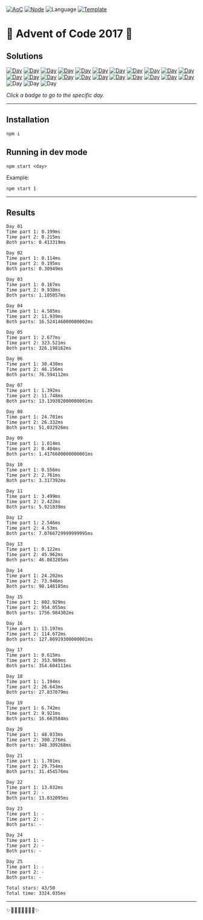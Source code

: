 <!-- Entries between SOLUTIONS and RESULTS tags are auto-generated -->

[![AoC](https://badgen.net/badge/AoC/2017/blue)](https://adventofcode.com/2017)
[![Node](https://badgen.net/badge/Node/v16.13.0+/blue)](https://nodejs.org/en/download/)
![Language](https://badgen.net/badge/Language/JavaScript/blue)
[![Template](https://badgen.net/badge/Template/aocrunner/blue)](https://github.com/caderek/aocrunner)

# 🎄 Advent of Code 2017 🎄

## Solutions

<!--SOLUTIONS-->

[![Day](https://badgen.net/badge/01/%E2%98%85%E2%98%85/green)](src/day01)
[![Day](https://badgen.net/badge/02/%E2%98%85%E2%98%85/green)](src/day02)
[![Day](https://badgen.net/badge/03/%E2%98%85%E2%98%85/green)](src/day03)
[![Day](https://badgen.net/badge/04/%E2%98%85%E2%98%85/green)](src/day04)
[![Day](https://badgen.net/badge/05/%E2%98%85%E2%98%85/green)](src/day05)
[![Day](https://badgen.net/badge/06/%E2%98%85%E2%98%85/green)](src/day06)
[![Day](https://badgen.net/badge/07/%E2%98%85%E2%98%85/green)](src/day07)
[![Day](https://badgen.net/badge/08/%E2%98%85%E2%98%85/green)](src/day08)
[![Day](https://badgen.net/badge/09/%E2%98%85%E2%98%85/green)](src/day09)
[![Day](https://badgen.net/badge/10/%E2%98%85%E2%98%85/green)](src/day10)
[![Day](https://badgen.net/badge/11/%E2%98%85%E2%98%85/green)](src/day11)
[![Day](https://badgen.net/badge/12/%E2%98%85%E2%98%85/green)](src/day12)
[![Day](https://badgen.net/badge/13/%E2%98%85%E2%98%85/green)](src/day13)
[![Day](https://badgen.net/badge/14/%E2%98%85%E2%98%85/green)](src/day14)
[![Day](https://badgen.net/badge/15/%E2%98%85%E2%98%85/green)](src/day15)
[![Day](https://badgen.net/badge/16/%E2%98%85%E2%98%85/green)](src/day16)
[![Day](https://badgen.net/badge/17/%E2%98%85%E2%98%85/green)](src/day17)
[![Day](https://badgen.net/badge/18/%E2%98%85%E2%98%85/green)](src/day18)
[![Day](https://badgen.net/badge/19/%E2%98%85%E2%98%85/green)](src/day19)
[![Day](https://badgen.net/badge/20/%E2%98%85%E2%98%85/green)](src/day20)
[![Day](https://badgen.net/badge/21/%E2%98%85%E2%98%85/green)](src/day21)
[![Day](https://badgen.net/badge/22/%E2%98%85%E2%98%86/yellow)](src/day22)
![Day](https://badgen.net/badge/23/%E2%98%86%E2%98%86/gray)
![Day](https://badgen.net/badge/24/%E2%98%86%E2%98%86/gray)
![Day](https://badgen.net/badge/25/%E2%98%86%E2%98%86/gray)

<!--/SOLUTIONS-->

_Click a badge to go to the specific day._

---

## Installation

```
npm i
```

## Running in dev mode

```
npm start <day>
```

Example:

```
npm start 1
```

---

## Results

<!--RESULTS-->

```
Day 01
Time part 1: 0.199ms
Time part 2: 0.215ms
Both parts: 0.413319ms
```

```
Day 02
Time part 1: 0.114ms
Time part 2: 0.195ms
Both parts: 0.30949ms
```

```
Day 03
Time part 1: 0.167ms
Time part 2: 0.938ms
Both parts: 1.105057ms
```

```
Day 04
Time part 1: 4.585ms
Time part 2: 11.939ms
Both parts: 16.524146000000002ms
```

```
Day 05
Time part 1: 2.677ms
Time part 2: 323.521ms
Both parts: 326.198162ms
```

```
Day 06
Time part 1: 30.438ms
Time part 2: 46.156ms
Both parts: 76.594112ms
```

```
Day 07
Time part 1: 1.392ms
Time part 2: 11.748ms
Both parts: 13.139382000000001ms
```

```
Day 08
Time part 1: 24.701ms
Time part 2: 26.332ms
Both parts: 51.032926ms
```

```
Day 09
Time part 1: 1.014ms
Time part 2: 0.404ms
Both parts: 1.4176600000000001ms
```

```
Day 10
Time part 1: 0.556ms
Time part 2: 2.761ms
Both parts: 3.317392ms
```

```
Day 11
Time part 1: 3.499ms
Time part 2: 2.422ms
Both parts: 5.921039ms
```

```
Day 12
Time part 1: 2.546ms
Time part 2: 4.53ms
Both parts: 7.0766729999999995ms
```

```
Day 13
Time part 1: 0.122ms
Time part 2: 45.962ms
Both parts: 46.083205ms
```

```
Day 14
Time part 1: 24.202ms
Time part 2: 73.946ms
Both parts: 98.148185ms
```

```
Day 15
Time part 1: 802.929ms
Time part 2: 954.055ms
Both parts: 1756.984302ms
```

```
Day 16
Time part 1: 13.197ms
Time part 2: 114.672ms
Both parts: 127.86919300000001ms
```

```
Day 17
Time part 1: 0.615ms
Time part 2: 353.989ms
Both parts: 354.604111ms
```

```
Day 18
Time part 1: 1.194ms
Time part 2: 26.643ms
Both parts: 27.837079ms
```

```
Day 19
Time part 1: 6.742ms
Time part 2: 9.921ms
Both parts: 16.663584ms
```

```
Day 20
Time part 1: 48.033ms
Time part 2: 300.276ms
Both parts: 348.309268ms
```

```
Day 21
Time part 1: 1.701ms
Time part 2: 29.754ms
Both parts: 31.454576ms
```

```
Day 22
Time part 1: 13.032ms
Time part 2: -
Both parts: 13.032095ms
```

```
Day 23
Time part 1: -
Time part 2: -
Both parts: -
```

```
Day 24
Time part 1: -
Time part 2: -
Both parts: -
```

```
Day 25
Time part 1: -
Time part 2: -
Both parts: -
```

```
Total stars: 43/50
Total time: 3324.035ms
```

<!--/RESULTS-->

---

✨🎄🎁🎄🎅🎄🎁🎄✨